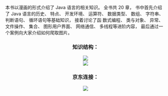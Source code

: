 本书以漫画的形式介绍了 Java 语言的相关知识。 全书共 20 章， 书中首先介绍了 Java 语言的历史、
特点、 开发环境、 运算符、 数据类型、 数组、 字符串、 判断语句、 循环语句等基础知识， 接着讨论了函
数式编程、 类与对象、 异常、 文件操作、 集合、 图形用户界面、 网络通信、 多线程等进阶内容， 最后通过一个案例向大家介绍如何爬取图片。
<div align=center>
<div align=center>
<H3>知识结构：</H3>
<img src="https://user-images.githubusercontent.com/1667522/203794257-53283814-8dc3-4769-a0d5-8adbd0c80fe9.png"/>
</div>

<div align=center>
<img src="https://user-images.githubusercontent.com/1667522/203794353-526e4ed3-a85f-436e-b052-baad5705659e.png"/>
</div>


<div align=center>
<H3>京东连接：</H3>
<img src="https://user-images.githubusercontent.com/1667522/203795745-2e2815e7-e591-40a0-ac66-c5be6ccaff0d.png"/>
</div>
